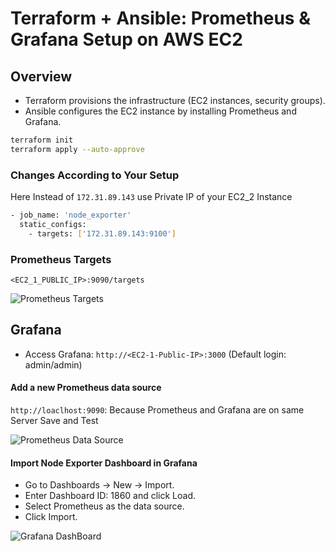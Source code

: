# Terraform + Ansible: Prometheus & Grafana Setup on AWS EC2 #

## Overview ##
- Terraform provisions the infrastructure (EC2 instances, security groups).
- Ansible configures the EC2 instance by installing Prometheus and Grafana.

```bash
terraform init
terraform apply --auto-approve
```
### Changes According to Your Setup ###
Here Instead of `172.31.89.143` use Private IP of your EC2_2 Instance
```bash
- job_name: 'node_exporter'
  static_configs:
    - targets: ['172.31.89.143:9100']
```

### Prometheus Targets ###
```<EC2_1_PUBLIC_IP>:9090/targets```

![Prometheus Targets](https://github.com/nawab312/Monitoring-and-Observability/blob/main/AWS_Prometheus_Grafana/Project1/Images/Prometheus_Targets.png)

## Grafana ##
- Access Grafana: ```http://<EC2-1-Public-IP>:3000``` (Default login: admin/admin)

#### Add a new Prometheus data source ####
`http://loaclhost:9090`: Because Prometheus and Grafana are on same Server
Save and Test

![Prometheus Data Source](https://github.com/nawab312/Monitoring-and-Observability/blob/main/AWS_Prometheus_Grafana/Project1/Images/Grafana_Add_DataSource.png)

#### Import Node Exporter Dashboard in Grafana ####
- Go to Dashboards → New → Import.
- Enter Dashboard ID: 1860 and click Load.
- Select Prometheus as the data source.
- Click Import.

![Grafana DashBoard](https://github.com/nawab312/Monitoring-and-Observability/blob/main/AWS_Prometheus_Grafana/Project1/Images/Grafana_Dashboard.png)

